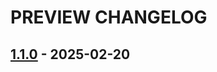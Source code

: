 # PREVIEW CHANGELOG

## [1.1.0][] - 2025-02-20

[1.1.0]: https://github.com/blockguard-sf/BLuau/releases/tag/v1.1.0
